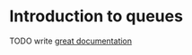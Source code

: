 # Introduction to queues

TODO write [great documentation](http://jacobian.org/writing/what-to-write/)
